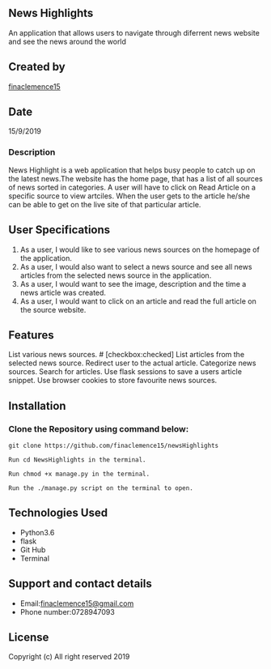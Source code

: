 ## News Highlights

An application that allows users to navigate through diferrent news website and see the news around the world 

## Created by 

[finaclemence15](https://github.com/finaclemence15)

## Date

15/9/2019

### Description

News Highlight is a web application that helps busy people to catch up on the latest news.The website has the home page, that has a list of all sources of news sorted in categories. A user will have to click on Read Article on a specific source to view artciles. When the user gets to the article he/she can be able to get on the live site of that particular article.

## User Specifications

1. As a user, I would like to see various news sources on the homepage of the application.
2. As a user, I would also want to select a news source and see all news articles from the selected news source in the application.
3. As a user, I would want to see the image, description and the time a news article was created.
4. As a user, I would want to click on an article and read the full article on the source website.

## Features

 List various news sources. # [checkbox:checked]
 List articles from the selected news source.
 Redirect user to the actual article.
 Categorize news sources.
 Search for articles.
 Use flask sessions to save a users article snippet.
 Use browser cookies to store favourite news sources.

## Installation

 ### Clone  the Repository using  command below:

```
git clone https://github.com/finaclemence15/newsHighlights

Run cd NewsHighlights in the terminal.

Run chmod +x manage.py in the terminal.

Run the ./manage.py script on the terminal to open.
```

## Technologies Used

* Python3.6
* flask
* Git Hub
* Terminal

## Support and contact details

* Email:finaclemence15@gmail.com
* Phone number:0728947093

## License

Copyright (c) All right reserved 2019


